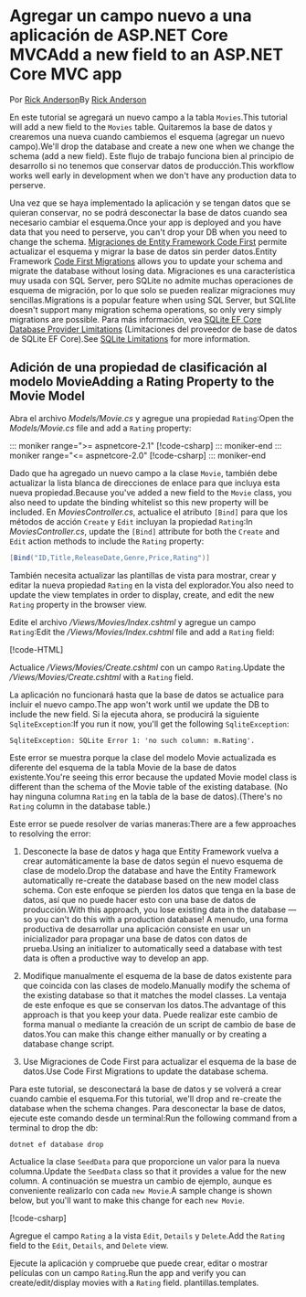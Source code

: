<!-- This include not used by windows version -->
# <a name="add-a-new-field-to-an-aspnet-core-mvc-app"></a><span data-ttu-id="15d14-101">Agregar un campo nuevo a una aplicación de ASP.NET Core MVC</span><span class="sxs-lookup"><span data-stu-id="15d14-101">Add a new field to an ASP.NET Core MVC app</span></span>

<span data-ttu-id="15d14-102">Por [Rick Anderson](https://twitter.com/RickAndMSFT)</span><span class="sxs-lookup"><span data-stu-id="15d14-102">By [Rick Anderson](https://twitter.com/RickAndMSFT)</span></span>

<span data-ttu-id="15d14-103">En este tutorial se agregará un nuevo campo a la tabla `Movies`.</span><span class="sxs-lookup"><span data-stu-id="15d14-103">This tutorial will add a new field to the `Movies` table.</span></span> <span data-ttu-id="15d14-104">Quitaremos la base de datos y crearemos una nueva cuando cambiemos el esquema (agregar un nuevo campo).</span><span class="sxs-lookup"><span data-stu-id="15d14-104">We'll drop the database and create a new one when we change the schema (add a new field).</span></span> <span data-ttu-id="15d14-105">Este flujo de trabajo funciona bien al principio de desarrollo si no tenemos que conservar datos de producción.</span><span class="sxs-lookup"><span data-stu-id="15d14-105">This workflow works well early in development when we don't have any production data to perserve.</span></span>

<span data-ttu-id="15d14-106">Una vez que se haya implementado la aplicación y se tengan datos que se quieran conservar, no se podrá desconectar la base de datos cuando sea necesario cambiar el esquema.</span><span class="sxs-lookup"><span data-stu-id="15d14-106">Once your app is deployed and you have data that you need to perserve, you can't drop your DB when you need to change the schema.</span></span> <span data-ttu-id="15d14-107">[Migraciones de Entity Framework Code First](/ef/core/get-started/aspnetcore/new-db) permite actualizar el esquema y migrar la base de datos sin perder datos.</span><span class="sxs-lookup"><span data-stu-id="15d14-107">Entity Framework [Code First Migrations](/ef/core/get-started/aspnetcore/new-db) allows you to update your schema and migrate the database without losing data.</span></span> <span data-ttu-id="15d14-108">Migraciones es una característica muy usada con SQL Server, pero SQLite no admite muchas operaciones de esquema de migración, por lo que solo se pueden realizar migraciones muy sencillas.</span><span class="sxs-lookup"><span data-stu-id="15d14-108">Migrations is a popular feature when using SQL Server, but SQLlite doesn't support many migration schema operations, so only very simply migrations are possible.</span></span> <span data-ttu-id="15d14-109">Para más información, vea [SQLite EF Core Database Provider Limitations](/ef/core/providers/sqlite/limitations) (Limitaciones del proveedor de base de datos de SQLite EF Core).</span><span class="sxs-lookup"><span data-stu-id="15d14-109">See [SQLite Limitations](/ef/core/providers/sqlite/limitations) for more information.</span></span>

## <a name="adding-a-rating-property-to-the-movie-model"></a><span data-ttu-id="15d14-110">Adición de una propiedad de clasificación al modelo Movie</span><span class="sxs-lookup"><span data-stu-id="15d14-110">Adding a Rating Property to the Movie Model</span></span>

<span data-ttu-id="15d14-111">Abra el archivo *Models/Movie.cs* y agregue una propiedad `Rating`:</span><span class="sxs-lookup"><span data-stu-id="15d14-111">Open the *Models/Movie.cs* file and add a `Rating` property:</span></span>

::: moniker range=">= aspnetcore-2.1"
[!code-csharp[](~/tutorials/first-mvc-app/start-mvc/sample/MvcMovie21/Models/MovieDateRating.cs?highlight=12&name=snippet)]
::: moniker-end
::: moniker range="<= aspnetcore-2.0"
[!code-csharp[](~/tutorials/first-mvc-app/start-mvc/sample/MvcMovie/Models/MovieDateRating.cs?highlight=11&range=7-18)]
::: moniker-end

<span data-ttu-id="15d14-112">Dado que ha agregado un nuevo campo a la clase `Movie`, también debe actualizar la lista blanca de direcciones de enlace para que incluya esta nueva propiedad.</span><span class="sxs-lookup"><span data-stu-id="15d14-112">Because you've added a new field to the `Movie` class, you also need to update the binding whitelist so this new property will be included.</span></span> <span data-ttu-id="15d14-113">En *MoviesController.cs*, actualice el atributo `[Bind]` para que los métodos de acción `Create` y `Edit` incluyan la propiedad `Rating`:</span><span class="sxs-lookup"><span data-stu-id="15d14-113">In *MoviesController.cs*, update the `[Bind]` attribute for both the `Create` and `Edit` action methods to include the `Rating` property:</span></span>

```csharp
[Bind("ID,Title,ReleaseDate,Genre,Price,Rating")]
   ```

<span data-ttu-id="15d14-114">También necesita actualizar las plantillas de vista para mostrar, crear y editar la nueva propiedad `Rating` en la vista del explorador.</span><span class="sxs-lookup"><span data-stu-id="15d14-114">You also need to update the view templates in order to display, create, and edit the new `Rating` property in the browser view.</span></span>

<span data-ttu-id="15d14-115">Edite el archivo */Views/Movies/Index.cshtml* y agregue un campo `Rating`:</span><span class="sxs-lookup"><span data-stu-id="15d14-115">Edit the */Views/Movies/Index.cshtml* file and add a `Rating` field:</span></span>

[!code-HTML[](~/tutorials/first-mvc-app/start-mvc/sample/MvcMovie/Views/Movies/IndexGenreRating.cshtml?highlight=17,39&range=24-64)]

<span data-ttu-id="15d14-116">Actualice */Views/Movies/Create.cshtml* con un campo `Rating`.</span><span class="sxs-lookup"><span data-stu-id="15d14-116">Update the */Views/Movies/Create.cshtml* with a `Rating` field.</span></span>

<span data-ttu-id="15d14-117">La aplicación no funcionará hasta que la base de datos se actualice para incluir el nuevo campo.</span><span class="sxs-lookup"><span data-stu-id="15d14-117">The app won't work until we update the DB to include the new field.</span></span> <span data-ttu-id="15d14-118">Si la ejecuta ahora, se producirá la siguiente `SqliteException`:</span><span class="sxs-lookup"><span data-stu-id="15d14-118">If you run it now, you'll get the following `SqliteException`:</span></span>

```
SqliteException: SQLite Error 1: 'no such column: m.Rating'.
```

<span data-ttu-id="15d14-119">Este error se muestra porque la clase del modelo Movie actualizada es diferente del esquema de la tabla Movie de la base de datos existente.</span><span class="sxs-lookup"><span data-stu-id="15d14-119">You're seeing this error because the updated Movie model class is different than the schema of the Movie table of the existing database.</span></span> <span data-ttu-id="15d14-120">(No hay ninguna columna `Rating` en la tabla de la base de datos).</span><span class="sxs-lookup"><span data-stu-id="15d14-120">(There's no `Rating` column in the database table.)</span></span>

<span data-ttu-id="15d14-121">Este error se puede resolver de varias maneras:</span><span class="sxs-lookup"><span data-stu-id="15d14-121">There are a few approaches to resolving the error:</span></span>

1. <span data-ttu-id="15d14-122">Desconecte la base de datos y haga que Entity Framework vuelva a crear automáticamente la base de datos según el nuevo esquema de clase de modelo.</span><span class="sxs-lookup"><span data-stu-id="15d14-122">Drop the database and have the Entity Framework automatically re-create the database based on the new model class schema.</span></span> <span data-ttu-id="15d14-123">Con este enfoque se pierden los datos que tenga en la base de datos, así que no puede hacer esto con una base de datos de producción.</span><span class="sxs-lookup"><span data-stu-id="15d14-123">With this approach, you lose existing data in the database — so you can't do this with a production database!</span></span> <span data-ttu-id="15d14-124">A menudo, una forma productiva de desarrollar una aplicación consiste en usar un inicializador para propagar una base de datos con datos de prueba.</span><span class="sxs-lookup"><span data-stu-id="15d14-124">Using an initializer to automatically seed a database with test data is often a productive way to develop an app.</span></span>

2. <span data-ttu-id="15d14-125">Modifique manualmente el esquema de la base de datos existente para que coincida con las clases de modelo.</span><span class="sxs-lookup"><span data-stu-id="15d14-125">Manually modify the schema of the existing database so that it matches the model classes.</span></span> <span data-ttu-id="15d14-126">La ventaja de este enfoque es que se conservan los datos.</span><span class="sxs-lookup"><span data-stu-id="15d14-126">The advantage of this approach is that you keep your data.</span></span> <span data-ttu-id="15d14-127">Puede realizar este cambio de forma manual o mediante la creación de un script de cambio de base de datos.</span><span class="sxs-lookup"><span data-stu-id="15d14-127">You can make this change either manually or by creating a database change script.</span></span>

3. <span data-ttu-id="15d14-128">Use Migraciones de Code First para actualizar el esquema de la base de datos.</span><span class="sxs-lookup"><span data-stu-id="15d14-128">Use Code First Migrations to update the database schema.</span></span>

<span data-ttu-id="15d14-129">Para este tutorial, se desconectará la base de datos y se volverá a crear cuando cambie el esquema.</span><span class="sxs-lookup"><span data-stu-id="15d14-129">For this tutorial, we'll drop and re-create the database when the schema changes.</span></span> <span data-ttu-id="15d14-130">Para desconectar la base de datos, ejecute este comando desde un terminal:</span><span class="sxs-lookup"><span data-stu-id="15d14-130">Run the following command from a terminal to drop the db:</span></span>

`dotnet ef database drop`

<span data-ttu-id="15d14-131">Actualice la clase `SeedData` para que proporcione un valor para la nueva columna.</span><span class="sxs-lookup"><span data-stu-id="15d14-131">Update the `SeedData` class so that it provides a value for the new column.</span></span> <span data-ttu-id="15d14-132">A continuación se muestra un cambio de ejemplo, aunque es conveniente realizarlo con cada `new Movie`.</span><span class="sxs-lookup"><span data-stu-id="15d14-132">A sample change is shown below, but you'll want to make this change for each `new Movie`.</span></span>

[!code-csharp[](~/tutorials/first-mvc-app/start-mvc/sample/MvcMovie/Models/SeedDataRating.cs?name=snippet1&highlight=6)]

<span data-ttu-id="15d14-133">Agregue el campo `Rating` a la vista `Edit`, `Details` y `Delete`.</span><span class="sxs-lookup"><span data-stu-id="15d14-133">Add the `Rating` field to the `Edit`, `Details`, and `Delete` view.</span></span>

<span data-ttu-id="15d14-134">Ejecute la aplicación y compruebe que puede crear, editar o mostrar películas con un campo `Rating`.</span><span class="sxs-lookup"><span data-stu-id="15d14-134">Run the app and verify you can create/edit/display movies with a `Rating` field.</span></span> <span data-ttu-id="15d14-135">plantillas.</span><span class="sxs-lookup"><span data-stu-id="15d14-135">templates.</span></span>
